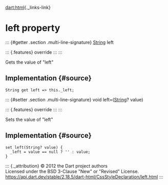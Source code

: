 [dart:html](../../dart-html/dart-html-library){._links-link}

left property
=============

::: {#getter .section .multi-line-signature}
[String](../../dart-core/string-class) left

::: {.features}
override
:::
:::

Gets the value of \"left\"

Implementation {#source}
--------------

``` {.language-dart data-language="dart"}
String get left => this._left;
```

::: {#setter .section .multi-line-signature}
void left=([String](../../dart-core/string-class)? value)

::: {.features}
override
:::
:::

Sets the value of \"left\"

Implementation {#source}
--------------

``` {.language-dart data-language="dart"}
set left(String? value) {
  _left = value == null ? '' : value;
}
```

::: {._attribution}
© 2012 the Dart project authors\
Licensed under the BSD 3-Clause \"New\" or \"Revised\" License.\
<https://api.dart.dev/stable/2.18.5/dart-html/CssStyleDeclaration/left.html>
:::

